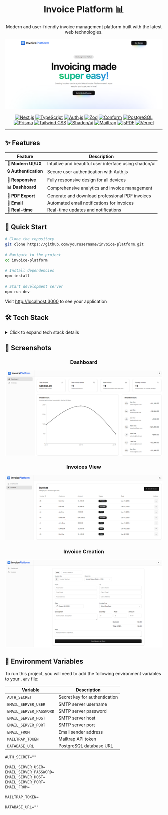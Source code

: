 <div align="center">

# Invoice Platform 📊

Modern and user-friendly invoice management platform built with the latest web technologies.

![Hero Image](/public/landingpage.png)

[![Next.js](https://img.shields.io/badge/Next.js-black?style=for-the-badge&logo=next.js&logoColor=white)](https://nextjs.org/)
[![TypeScript](https://img.shields.io/badge/TypeScript-007ACC?style=for-the-badge&logo=typescript&logoColor=white)](https://www.typescriptlang.org/)
[![Auth.js](https://img.shields.io/badge/Auth.js-4318FF?style=for-the-badge&logo=auth0&logoColor=white)](https://authjs.dev/)
[![Zod](https://img.shields.io/badge/Zod-3068B7?style=for-the-badge&logo=zod&logoColor=white)](https://zod.dev/)
[![Conform](https://img.shields.io/badge/Conform-000000?style=for-the-badge&logo=conform&logoColor=white)](https://conform.guide/)
[![PostgreSQL](https://img.shields.io/badge/PostgreSQL-316192?style=for-the-badge&logo=postgresql&logoColor=white)](https://www.postgresql.org/)
[![Prisma](https://img.shields.io/badge/Prisma-2D3748?style=for-the-badge&logo=prisma&logoColor=white)](https://www.prisma.io/)
[![Tailwind CSS](https://img.shields.io/badge/Tailwind_CSS-06B6D4?style=for-the-badge&logo=tailwind-css&logoColor=white)](https://tailwindcss.com/)
[![Shadcn/ui](https://img.shields.io/badge/Shadcn/ui-000000?style=for-the-badge&logo=shadcnui&logoColor=white)](https://ui.shadcn.com/)
[![Mailtrap](https://img.shields.io/badge/Mailtrap-239BCD?style=for-the-badge&logo=mailtrap&logoColor=white)](https://mailtrap.io/)
[![jsPDF](https://img.shields.io/badge/jsPDF-FF0000?style=for-the-badge&logo=adobe&logoColor=white)](https://parall.ax/products/jspdf)
[![Vercel](https://img.shields.io/badge/Vercel-000000?style=for-the-badge&logo=vercel&logoColor=white)](https://vercel.com/)

</div>

---

## ✨ Features

<div align="center">

| Feature               | Description                                            |
| --------------------- | ------------------------------------------------------ |
| 🎨 **Modern UI/UX**   | Intuitive and beautiful user interface using shadcn/ui |
| 🔒 **Authentication** | Secure user authentication with Auth.js                |
| 📱 **Responsive**     | Fully responsive design for all devices                |
| 📊 **Dashboard**      | Comprehensive analytics and invoice management         |
| 📄 **PDF Export**     | Generate and download professional PDF invoices        |
| 📧 **Email**          | Automated email notifications for invoices             |
| 🔄 **Real-time**      | Real-time updates and notifications                    |

</div>

## 🚀 Quick Start

```bash
# Clone the repository
git clone https://github.com/yourusername/invoice-platform.git

# Navigate to the project
cd invoice-platform

# Install dependencies
npm install

# Start development server
npm run dev
```

Visit [http://localhost:3000](http://localhost:3000) to see your application

## 🛠️ Tech Stack

<details>
<summary>Click to expand tech stack details</summary>

### Core Framework

- **[Next.js](https://nextjs.org/)** - React framework for production
- **[TypeScript](https://www.typescriptlang.org/)** - Static type checking

### Authentication & Form Management

- **[Auth.js](https://authjs.dev/)** - Authentication for Next.js
- **[Zod](https://zod.dev/)** - TypeScript-first schema validation
- **[Conform](https://conform.guide/)** - Form validation library

### Database & ORM

- **[Neon](https://neon.tech/)** - Serverless Postgres database
- **[Prisma](https://www.prisma.io/)** - Next-generation ORM

### UI Components & Styling

- **[Tailwind CSS](https://tailwindcss.com/)** - Utility-first CSS framework
- **[shadcn/ui](https://ui.shadcn.com/)** - Re-usable components

### Additional Features

- **[Mailtrap](https://mailtrap.io/)** - Email delivery service
- **[jsPDF](https://rawgit.com/MrRio/jsPDF/master/docs/index.html)** - Client-side PDF generation

### Deployment

- **[Vercel](https://vercel.com)** - Platform for frontend deployment

</details>

## 📸 Screenshots

<div align="center">

### Dashboard

![Dashboard](/public/hero.png)

### Invoices View

![Dashboard](/public/hero2.png)

### Invoice Creation

![Hero Image](/public/hero3.png)

</div>

## 🔐 Environment Variables

To run this project, you will need to add the following environment variables to your `.env` file:

| Variable                | Description                   |
| ----------------------- | ----------------------------- |
| `AUTH_SECRET`           | Secret key for authentication |
| `EMAIL_SERVER_USER`     | SMTP server username          |
| `EMAIL_SERVER_PASSWORD` | SMTP server password          |
| `EMAIL_SERVER_HOST`     | SMTP server host              |
| `EMAIL_SERVER_PORT`     | SMTP server port              |
| `EMAIL_FROM`            | Email sender address          |
| `MAILTRAP_TOKEN`        | Mailtrap API token            |
| `DATABASE_URL`          | PostgreSQL database URL       |

```
AUTH_SECRET=""

EMAIL_SERVER_USER=
EMAIL_SERVER_PASSWORD=
EMAIL_SERVER_HOST=
EMAIL_SERVER_PORT=
EMAIL_FROM=

MAILTRAP_TOKEN=

DATABASE_URL=""
```
